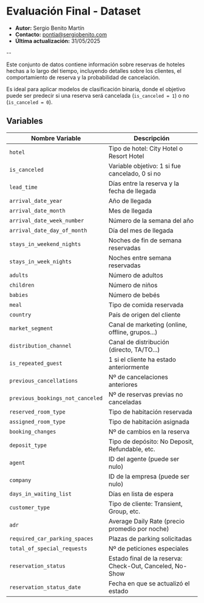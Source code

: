 # Evaluación Final - Dataset

- **Autor:** Sergio Benito Martín
- **Contacto:** pontia@sergiobenito.com
- **Última actualización:** 31/05/2025

--

Este conjunto de datos contiene información sobre reservas de hoteles hechas a lo largo del tiempo, incluyendo detalles sobre los clientes, el comportamiento de reserva y la probabilidad de cancelación.

Es ideal para aplicar modelos de clasificación binaria, donde el objetivo puede ser predecir si una reserva será cancelada (`is_canceled = 1`) o no (`is_canceled = 0`).

## Variables

| Nombre Variable                  | Descripción                                              |
| -------------------------------- | -------------------------------------------------------- |
| `hotel`                          | Tipo de hotel: City Hotel o Resort Hotel                 |
| `is_canceled`                    | Variable objetivo: 1 si fue cancelado, 0 si no           |
| `lead_time`                      | Días entre la reserva y la fecha de llegada              |
| `arrival_date_year`              | Año de llegada                                           |
| `arrival_date_month`             | Mes de llegada                                           |
| `arrival_date_week_number`       | Número de la semana del año                              |
| `arrival_date_day_of_month`      | Día del mes de llegada                                   |
| `stays_in_weekend_nights`        | Noches de fin de semana reservadas                       |
| `stays_in_week_nights`           | Noches entre semana reservadas                           |
| `adults`                         | Número de adultos                                        |
| `children`                       | Número de niños                                          |
| `babies`                         | Número de bebés                                          |
| `meal`                           | Tipo de comida reservada                                 |
| `country`                        | País de origen del cliente                               |
| `market_segment`                 | Canal de marketing (online, offline, grupos...)          |
| `distribution_channel`           | Canal de distribución (directo, TA/TO...)                |
| `is_repeated_guest`              | 1 si el cliente ha estado anteriormente                  |
| `previous_cancellations`         | Nº de cancelaciones anteriores                           |
| `previous_bookings_not_canceled` | Nº de reservas previas no canceladas                     |
| `reserved_room_type`             | Tipo de habitación reservada                             |
| `assigned_room_type`             | Tipo de habitación asignada                              |
| `booking_changes`                | Nº de cambios en la reserva                              |
| `deposit_type`                   | Tipo de depósito: No Deposit, Refundable, etc.           |
| `agent`                          | ID del agente (puede ser nulo)                           |
| `company`                        | ID de la empresa (puede ser nulo)                        |
| `days_in_waiting_list`           | Días en lista de espera                                  |
| `customer_type`                  | Tipo de cliente: Transient, Group, etc.                  |
| `adr`                            | Average Daily Rate (precio promedio por noche)           |
| `required_car_parking_spaces`    | Plazas de parking solicitadas                            |
| `total_of_special_requests`      | Nº de peticiones especiales                              |
| `reservation_status`             | Estado final de la reserva: Check-Out, Canceled, No-Show |
| `reservation_status_date`        | Fecha en que se actualizó el estado                      |

